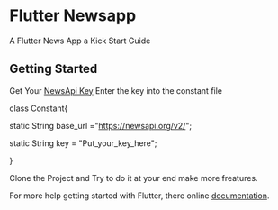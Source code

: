 # Flutter Newsapp

A Flutter News App a Kick Start Guide

## Getting Started
Get Your [NewsApi Key](https://newsapi.org/)
Enter the key into the constant file

class Constant{
  
  static String base_url ="https://newsapi.org/v2/";
  
  static String key = "Put_your_key_here"; 

}

Clone the Project and Try to do it at your end make more freatures.


For more help getting started with Flutter, there online
[documentation](https://flutter.io/).
